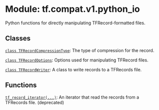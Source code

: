 <div itemscope itemtype="http://developers.google.com/ReferenceObject">
<meta itemprop="name" content="tf.compat.v1.python_io" />
<meta itemprop="path" content="Stable" />
</div>

# Module: tf.compat.v1.python_io

Python functions for directly manipulating TFRecord-formatted files.

<!-- Placeholder for "Used in" -->


## Classes

[`class TFRecordCompressionType`](../../../tf/compat/v1/io/TFRecordCompressionType.md): The type of compression for the record.

[`class TFRecordOptions`](../../../tf/io/TFRecordOptions.md): Options used for manipulating TFRecord files.

[`class TFRecordWriter`](../../../tf/io/TFRecordWriter.md): A class to write records to a TFRecords file.

## Functions

[`tf_record_iterator(...)`](../../../tf/compat/v1/io/tf_record_iterator.md): An iterator that read the records from a TFRecords file. (deprecated)

